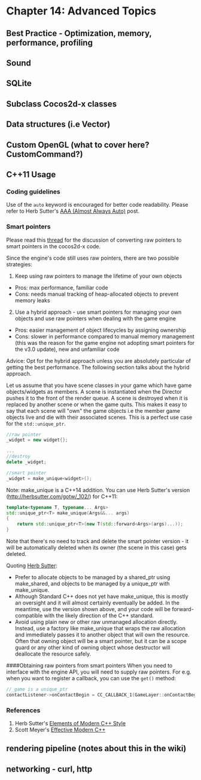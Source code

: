 # Chapter  14: Advanced Topics

## Best Practice - Optimization, memory, performance, profiling
    
## Sound
    
## SQLite
    
## Subclass Cocos2d-x classes
    
## Data structures (i.e Vector)
    
## Custom OpenGL (what to cover here? CustomCommand?)
    
## C++11 Usage
### Coding guidelines
Use of the ``auto`` keyword is encouraged for better code readability. Please refer to Herb Sutter's [AAA (Almost Always Auto)](http://herbsutter.com/2013/08/12/gotw-94-solution-aaa-style-almost-always-auto/) post.

### Smart pointers
Please read this [thread](http://discuss.cocos2d-x.org/t/proposal-for-v3-0-shared-ptr-vs-manual-retain-release) for the discussion of converting raw pointers to smart pointers in the cocos2d-x code. 

Since the engine's code still uses raw pointers, there are two possible strategies:

1. Keep using raw pointers to manage the lifetime of your own objects
  * Pros: max performance, familiar code
  * Cons: needs manual tracking of heap-allocated objects to prevent memory leaks
2. Use a hybrid approach - use smart pointers for managing your own objects and use raw pointers when dealing with the game engine
  * Pros: easier management of object lifecycles by assigning ownership
  * Cons: slower in performance compared to manual memory management (this was the reason for the game engine not adopting smart pointers for the v3.0 update), new and unfamiliar code 
  
Advice: Opt for the hybrid approach unless you are absolutely particular of getting the best performance. The following section talks about the hybrid approach.

Let us assume that you have scene classes in your game which have game objects/widgets as members. A scene is instantiated when the Director pushes it to the front of the render queue. A scene is destroyed when it is replaced by another scene or when the game quits. This makes it easy to say that each scene will "own" the game objects i.e the member game objects live and die with their associated scenes. This is a perfect use case for the ``std::unique_ptr``.
```c++
//raw pointer
_widget = new widget{}; 

...
//destroy
delete _widget;

//smart pointer
_widget = make_unique<widget>();
```

Note: make_unique is a C++14 addition. You can use Herb Sutter's version (http://herbsutter.com/gotw/_102/) for C++11:

```c++
template<typename T, typename... Args>
std::unique_ptr<T> make_unique(Args&&... args)
{
    return std::unique_ptr<T>(new T(std::forward<Args>(args)...));
}
```
Note that there's no need to track and delete the smart pointer version - it will be automatically deleted when its owner (the scene in this case) gets deleted.

Quoting [Herb Sutter](http://herbsutter.com/gotw/_102/):

* Prefer to allocate objects to be managed by a shared_ptr using make_shared, and objects to be managed by a unique_ptr with make_unique.
* Although Standard C++ does not yet have make_unique, this is mostly an oversight and it will almost certainly eventually be added. In the meantime, use the version shown above, and your code will be forward-compatible with the likely direction of the C++ standard.
* Avoid using plain new or other raw unmanaged allocation directly. Instead, use a factory like make_unique that wraps the raw allocation and immediately passes it to another object that will own the resource. Often that owning object will be a smart pointer, but it can be a scope guard or any other kind of owning object whose destructor will deallocate the resource safely.

####Obtaining raw pointers from smart pointers
When you need to interface with the engine API, you will need to supply raw pointers. For e.g. when you want to register a callback, you can use the ``get()`` method:
```c++
//_game is a unique_ptr
contactListener->onContactBegin = CC_CALLBACK_1(GameLayer::onContactBegin, _game.get());
```


### References
1. Herb Sutter's [Elements of Modern C++ Style](http://herbsutter.com/elements-of-modern-c-style/)
2. Scott Meyer's [Effective Modern C++](http://shop.oreilly.com/product/0636920033707.do)

    
## rendering pipeline (notes about this in the wiki)
    
## networking - curl, http
